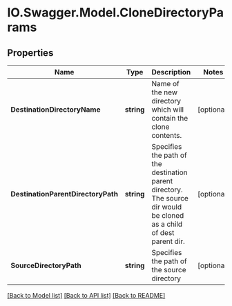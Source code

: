 # IO.Swagger.Model.CloneDirectoryParams
## Properties

Name | Type | Description | Notes
------------ | ------------- | ------------- | -------------
**DestinationDirectoryName** | **string** | Name of the new directory which will contain the clone contents. | [optional] 
**DestinationParentDirectoryPath** | **string** | Specifies the path of the destination parent directory. The source dir would be cloned as a child of dest parent dir. | [optional] 
**SourceDirectoryPath** | **string** | Specifies the path of the source directory | [optional] 

[[Back to Model list]](../README.md#documentation-for-models) [[Back to API list]](../README.md#documentation-for-api-endpoints) [[Back to README]](../README.md)

